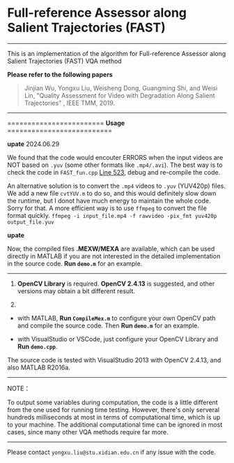 # Full-reference Assessor along Salient Trajectories (FAST)

----------------------------------------------------------------------

This is an implementation of the algorithm for 
Full-reference Assessor along Salient Trajectories (FAST) VQA method

**Please refer to the following papers**

> Jinjian Wu, Yongxu Liu, Weisheng Dong, Guangming Shi, and Weisi Lin, "Quality Assessment for Video with Degradation Along Salient Trajectories" ,  IEEE TMM, 2019. 

-----------------------------------------------------------------------

======================== **Usage** ==========================

**upate** 2024.06.29

We found that the code would encouter ERRORS when the input videos are NOT based on `.yuv` (some other formats like `.mp4/.avi`). The best way is to check the code in  `FAST_fun.cpp` [Line 523](https://github.com/Sissuire/FAST-VQA/blob/aec21fbfa7a6d2c590c2688d6f5ce63e6e2a2c34/FAST-VQA/FAST-VQA/FAST_fun.cpp#L523), debug and re-compile the code. 

An alternative solution is to convert the `.mp4` videos to `.yuv` (YUV420p) files. We add a new file `cvtYUV.m` to do so, and this would definitely slow down the runtime, but I donot have much energy to maintain the whole code. Sorry for that. A more efficient way is to use `ffmpeg` to convert the file format quickly. `ffmpeg -i input_file.mp4 -f rawvideo -pix_fmt yuv420p output_file.yuv`


**upate**

Now, the compiled files **.MEXW/MEXA** are available, which can be used directly in MATLAB if you are not interested in the detailed implementation in the source code. **Run `demo.m`** for an example.

---------

1. **OpenCV Library** is required. **OpenCV 2.4.13** is suggested, and other versions may obtain a bit different result.

2. ​
 - with MATLAB, **Run `CompileMex.m`** to configure your own OpenCV path and compile the source code. Then **Run `demo.m`** for an example.

- with VisualStudio or VSCode, just configure your OpenCV Library and **Run `demo.cpp`**.

The source code is tested with VisualStudio 2013 with OpenCV 2.4.13, and also MATLAB R2016a. 

-----------------------------------------------------------------------

NOTE：

To output some variables during computation, the code is a little different from the one used for running time testing. However, there's only serveral hundreds milliseconds at most in terms of computational time, which is up to your machine. The additional computational time can be ignored in most cases, since many other VQA methods require far more. 

-----------------------------------------------------------------------

Please contact `yongxu.liu@stu.xidian.edu.cn` if any issue with the code.

